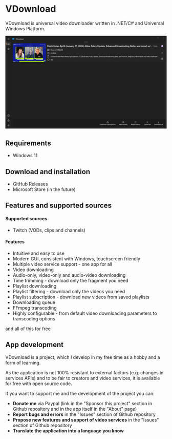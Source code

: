 # VDownload
VDownload is universal video downloader written in .NET/C# and Universal Windows Platform.

![VDownload Home Page](.github/Images/Home.png)


## Requirements
- Windows 11



## Download and installation
- GitHub Releases
- Microsoft Store (in the future)



## Features and supported sources

#### Supported sources
- Twitch (VODs, clips and channels)


#### Features

- Intuitive and easy to use
- Modern GUI, consistent with Windows, touchscreen friendly
- Multiple video service support - one app for all
- Video downloading
- Audio-only, video-only and audio-video downloading
- Time trimming - download only the fragment you need
- Playlist downloading
- Playlist filtering - download only the videos you need
- Playlist subscription - download new videos from saved playlists
- Downloading queue
- FFmpeg transcoding
- Highly configurable - from default video downloading parameters to transcoding options

and all of this for free



## App development

VDownload is a project, which I develop in my free time as a hobby and a form of learning.

As the application is not 100% resistant to external factors (e.g. changes in services APIs) and to be fair to creators and video services, it is available for free with open source code. 

If you want to support me and the development of the project you can:
- **Donate me** via Paypal (link in the "Sponsor this project" section in Github repository and in the app itself in the "About" page)
- **Report bugs and errors** in the "Issues" section of Github repository
- **Propose new features and support of video services** in the "Issues" section of Github repository
- **Translate the application into a language you know** 
